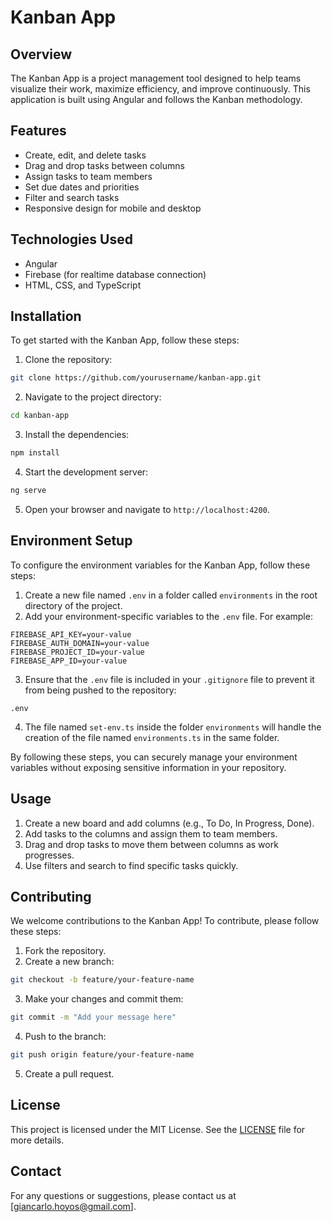 # Kanban App

## Overview
The Kanban App is a project management tool designed to help teams visualize their work, maximize efficiency, and improve continuously. This application is built using Angular and follows the Kanban methodology.

## Features
- Create, edit, and delete tasks
- Drag and drop tasks between columns
- Assign tasks to team members
- Set due dates and priorities
- Filter and search tasks
- Responsive design for mobile and desktop

## Technologies Used
- Angular
- Firebase (for realtime database connection)
- HTML, CSS, and TypeScript

## Installation
To get started with the Kanban App, follow these steps:

1. Clone the repository:
  ```bash
  git clone https://github.com/yourusername/kanban-app.git
  ```
2. Navigate to the project directory:
  ```bash
  cd kanban-app
  ```
3. Install the dependencies:
  ```bash
  npm install
  ```
4. Start the development server:
  ```bash
  ng serve
  ```
5. Open your browser and navigate to `http://localhost:4200`.

## Environment Setup
To configure the environment variables for the Kanban App, follow these steps:

1. Create a new file named `.env` in a folder called `environments` in the root directory of the project.
2. Add your environment-specific variables to the `.env` file. For example:
  ```env
  FIREBASE_API_KEY=your-value
  FIREBASE_AUTH_DOMAIN=your-value
  FIREBASE_PROJECT_ID=your-value
  FIREBASE_APP_ID=your-value
  ```
3. Ensure that the `.env` file is included in your `.gitignore` file to prevent it from being pushed to the repository:
  ```
  .env
  ```
4. The file named `set-env.ts` inside the folder `environments` will handle the creation of the file named `environments.ts` in the same folder.

By following these steps, you can securely manage your environment variables without exposing sensitive information in your repository.

## Usage
1. Create a new board and add columns (e.g., To Do, In Progress, Done).
2. Add tasks to the columns and assign them to team members.
3. Drag and drop tasks to move them between columns as work progresses.
4. Use filters and search to find specific tasks quickly.

## Contributing
We welcome contributions to the Kanban App! To contribute, please follow these steps:

1. Fork the repository.
2. Create a new branch:
  ```bash
  git checkout -b feature/your-feature-name
  ```
3. Make your changes and commit them:
  ```bash
  git commit -m "Add your message here"
  ```
4. Push to the branch:
  ```bash
  git push origin feature/your-feature-name
  ```
5. Create a pull request.

## License
This project is licensed under the MIT License. See the [LICENSE](LICENSE) file for more details.

## Contact
For any questions or suggestions, please contact us at [giancarlo.hoyos@gmail.com].
